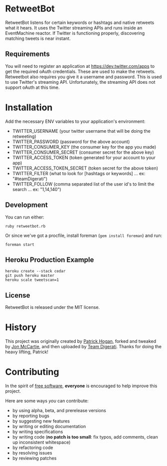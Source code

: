 # RetweetBot

RetweetBot listens for certain keywords or hashtags and native retweets what it hears. It uses the Twitter streaming APIs and runs inside an EventMachine reactor. If Twitter is functioning properly, discovering matching tweets is near instant.

## Requirements

You will need to register an application at https://dev.twitter.com/apps to get the required oAuth credentials. These are used to make the retweets. Retweetbot also requires you give it a username and password. This is used to use Twitter's streaming API. Unfortunately, the streaming API does not support oAuth at this time.

# Installation

Add the necessary ENV variables to your application's environment:

* TWITTER_USERNAME (your twitter username that will be doing the retweeting)
* TWITTER_PASSWORD (password for the above account)
* TWITTER_CONSUMER_KEY (the consumer key for the app you made)
* TWITTER_CONSUMER_SECRET (consumer secret for the above key)
* TWITTER_ACCESS_TOKEN (token generated for your account to your app)
* TWITTER_ACCESS_TOKEN_SECRET (token secret for the above token)
* TWITTER_FILTER (what to look for [hashtags or keywords] ... ex: "#teamDigerati")
* TWITTER_FOLLOW (comma separated list of the user id's to limit the search ... ex: "1,14,140")

## Development

You can run either:

    ruby retweetbot.rb

Or since we've got a procfile, install foreman (````gem install foreman````) and run:

    foreman start

## Heroku Production Example

    heroku create --stack cedar
    git push heroku master
    heroku scale tweetscan=1

## License

RetweetBot is released under the MIT license.

# History

This project was originally created by [Patrick Hogan](https://github.com/pbhogan), forked and tweaked by [Jon McCartie](https://github.com/jmccartie), and then uploaded by [Team Digerati](https://github.com/lifechurch). Thanks for doing the heavy lifting, Patrick!

# Contributing

In the spirit of [free software](http://www.fsf.org/licensing/essays/free-sw.html), **everyone** is encouraged to help improve this project.

Here are some ways *you* can contribute:

* by using alpha, beta, and prerelease versions
* by reporting bugs
* by suggesting new features
* by writing or editing documentation
* by writing specifications
* by writing code (**no patch is too small**: fix typos, add comments, clean up inconsistent whitespace)
* by refactoring code
* by resolving issues
* by reviewing patches